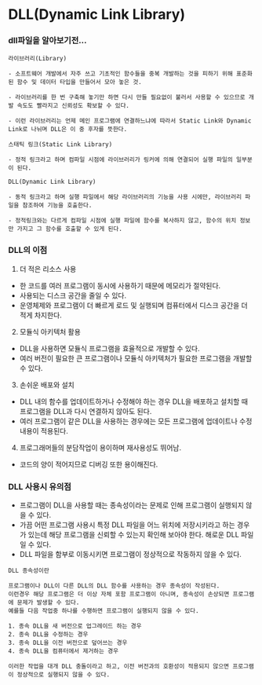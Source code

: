 # DLL(Dynamic Link Library)

### dll파일을 알아보기전...

```
라이브러리(Library)

- 소프트웨어 개발에서 자주 쓰고 기초적인 함수들을 중복 개발하는 것을 피하기 위해 표준화된 함수 및 데이터 타입을 만들어서 모아 놓은 것.

- 라이브러리를 한 번 구축해 놓기만 하면 다시 만들 필요없이 불러서 사용할 수 있으므로 개발 속도도 빨라지고 신뢰성도 확보할 수 있다.

- 이런 라이브러리는 언제 메인 프로그램에 연결하느냐에 따라서 Static Link와 Dynamic Link로 나뉘며 DLL은 이 중 후자를 뜻한다.
```

```
스태틱 링크(Static Link Library)

- 정적 링크라고 하며 컴파일 시점에 라이브러리가 링커에 의해 연결되어 실행 파일의 일부분이 된다.
```

```
DLL(Dynamic Link Library)

- 동적 링크라고 하며 실행 파일에서 해당 라이브러리의 기능을 사용 시에만, 라이브러리 파일을 참조하여 기능을 호출한다.

- 정적링크와는 다르게 컴파일 시점에 실행 파일에 함수를 복사하지 않고, 함수의 위치 정보만 가지고 그 함수를 호출할 수 있게 된다.
```

### DLL의 이점

1. 더 적은 리소스 사용

- 한 코드를 여러 프로그램이 동시에 사용하기 때문에 메모리가 절약된다.
- 사용되는 디스크 공간을 줄일 수 있다.
- 운영체제와 프로그램이 더 빠르게 로드 및 실행되며 컴퓨터에서 디스크 공간을 더 적게 차지한다.



2. 모듈식 아키텍처 활용

- DLL을 사용하면 모듈식 프로그램을 효율적으로 개발할 수 있다.
- 여러 버전이 필요한 큰 프로그램이나 모듈식 아키텍처가 필요한 프로그램을 개발할 수 있다.



3. 손쉬운 배포와 설치

- DLL 내의 함수를 업데이트하거나 수정해야 하는 경우 DLL을 배포하고 설치할 때 프로그램을 DLL과 다시 연결하지 않아도 된다.
- 여러 프로그램이 같은 DLL을 사용하는 경우에는 모든 프로그램에 업데이트나 수정 내용이 적용된다.



4. 프로그래머들의 분담작업이 용이하며 재사용성도 뛰어남.

- 코드의 양이 적어지므로 디버깅 또한 용이해진다.



### DLL 사용시 유의점

- 프로그램이 DLL을 사용할 때는 종속성이라는 문제로 인해 프로그램이 실행되지 않을 수 있다.
- 가끔 어떤 프로그램 사용시 특정 DLL 파일을 어느 위치에 저장시키라고 하는 경우가 있는데 해당 프로그램을 신뢰할 수 있는지 확인해 보아야 한다. 해로운 DLL 파일일 수 있다.
- DLL 파일을 함부로 이동시키면 프로그램이 정상적으로 작동하지 않을 수 있다.



```
DLL 종속성이란

프로그램이나 DLL이 다른 DLL의 DLL 함수를 사용하는 경우 종속성이 작성된다.
이런경우 해당 프로그램은 더 이상 자체 포함 프로그램이 아니며, 종속성이 손상되면 프로그램에 문제가 발생할 수 있다.
예를들 다음 작업중 하나를 수행하면 프로그램이 실행되지 않을 수 있다.

1. 종속 DLL을 새 버전으로 업그레이드 하는 경우
2. 종속 DLL을 수정하는 경우
3. 종속 DLL을 이전 버전으로 덮어쓰는 경우
4. 종속 DLL을 컴퓨터에서 제거하는 경우

이러한 작업을 대개 DLL 충돌이라고 하고, 이전 버전과의 호환성이 적용되지 않으면 프로그램이 정상적으로 실행되지 않을 수 있다.
```

